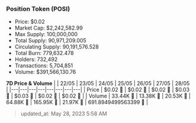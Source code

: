 
  ### Position Token (POSI)
  - Price: $0.02
  - Market Cap: $2,242,582.99
  - Max Supply: 100,000,000
  - Total Supply: 90,971,209.005
  - Circulating Supply: 90,191,576.528
  - Total Burn: 779,632.478
  - Holders: 732,492
  - Transactions: 5,704,851
  - Volume: $391,566,130.76

  **7D Price & Volume**
  | | 22&#x2F;05 | 23&#x2F;05 | 24&#x2F;05 | 25&#x2F;05 | 26&#x2F;05 | 27&#x2F;05 | 28&#x2F;05 |
  |---|---|---|---|---|---|---|---|
  | Price | $0.02 🔻 | $0.02 🔻 | $0.02 🚀 | $0.03 🚀 | $0.03 🚀 | $0.02 🔻 | $0.02 🚀 |
  | Volume | 33.44K 🚀 | 13.38K 🔻 | 20.53K 🚀 | 64.88K 🚀 | 165.95K 🚀 | 21.97K 🔻 | 691.8949499563399 🔻 |

  > updated_at: May 28, 2023 5:58 AM

